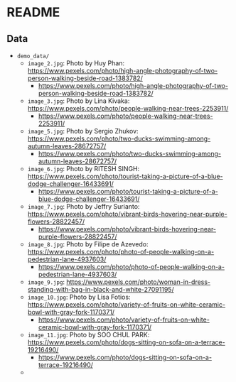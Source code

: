 # README

## Data

* `demo_data/`
  * `image_2.jpg`: Photo by Huy Phan: https://www.pexels.com/photo/high-angle-photography-of-two-person-walking-beside-road-1383782/
    * https://www.pexels.com/photo/high-angle-photography-of-two-person-walking-beside-road-1383782/
  * `image_3.jpg`: Photo by Lina Kivaka: https://www.pexels.com/photo/people-walking-near-trees-2253911/
    * https://www.pexels.com/photo/people-walking-near-trees-2253911/
  * `image_5.jpg`: Photo by Sergio Zhukov: https://www.pexels.com/photo/two-ducks-swimming-among-autumn-leaves-28672757/
    * https://www.pexels.com/photo/two-ducks-swimming-among-autumn-leaves-28672757/
  * `image_6.jpg`: Photo by RITESH SINGH: https://www.pexels.com/photo/tourist-taking-a-picture-of-a-blue-dodge-challenger-16433691/
    * https://www.pexels.com/photo/tourist-taking-a-picture-of-a-blue-dodge-challenger-16433691/
  * `image_7.jpg`: Photo by Jeffry Surianto: https://www.pexels.com/photo/vibrant-birds-hovering-near-purple-flowers-28822457/
    * https://www.pexels.com/photo/vibrant-birds-hovering-near-purple-flowers-28822457/
  * `image_8.jpg`: Photo by Filipe de Azevedo: https://www.pexels.com/photo/photo-of-people-walking-on-a-pedestrian-lane-4937603/
    * https://www.pexels.com/photo/photo-of-people-walking-on-a-pedestrian-lane-4937603/
  * `image_9.jpg`: https://www.pexels.com/photo/woman-in-dress-standing-with-bag-in-black-and-white-27091195/
  * `image_10.jpg`: Photo by Lisa Fotios: https://www.pexels.com/photo/variety-of-fruits-on-white-ceramic-bowl-with-gray-fork-1170371/
    * https://www.pexels.com/photo/variety-of-fruits-on-white-ceramic-bowl-with-gray-fork-1170371/
  * `image_11.jpg`: Photo by SOO CHUL PARK: https://www.pexels.com/photo/dogs-sitting-on-sofa-on-a-terrace-19216490/
    * https://www.pexels.com/photo/dogs-sitting-on-sofa-on-a-terrace-19216490/
  * 